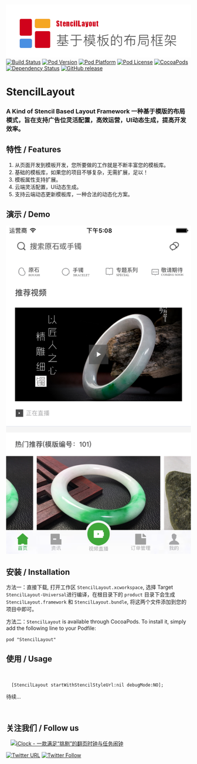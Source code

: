 ![logo](logo.png)
[![Build Status](http://img.shields.io/travis/pcjbird/StencilLayout/master.svg?style=flat)](https://travis-ci.org/pcjbird/StencilLayout)
[![Pod Version](http://img.shields.io/cocoapods/v/StencilLayout.svg?style=flat)](http://cocoadocs.org/docsets/StencilLayout/)
[![Pod Platform](http://img.shields.io/cocoapods/p/StencilLayout.svg?style=flat)](http://cocoadocs.org/docsets/StencilLayout/)
[![Pod License](http://img.shields.io/cocoapods/l/StencilLayout.svg?style=flat)](https://www.apache.org/licenses/LICENSE-2.0.html)
[![CocoaPods](https://img.shields.io/cocoapods/at/StencilLayout.svg)](https://github.com/pcjbird/StencilLayout)
[![Dependency Status](https://www.versioneye.com/user/projects/5a30d9570fb24f5ac0b07051/badge.svg?style=flat-square)](https://www.versioneye.com/user/projects/5a30d9570fb24f5ac0b07051)
[![GitHub release](https://img.shields.io/github/release/pcjbird/StencilLayout.svg)](https://github.com/pcjbird/StencilLayout/releases)

# StencilLayout
### A Kind of Stencil Based Layout Framework 一种基于模版的布局模式，旨在支持广告位灵活配置，高效运营，UI动态生成，提高开发效率。


## 特性 / Features

1. 从页面开发到模板开发，您所要做的工作就是不断丰富您的模板库。
2. 基础的模板库，如果您的项目不够复杂，无需扩展，足以！
3. 模板属性支持扩展。
4. 云端灵活配置，UI动态生成。
5. 支持云端动态更新模板库，一种合法的动态化方案。


## 演示 / Demo

<p align="center"><img src="demo.png" title="demo"></p>


##  安装 / Installation

方法一：直接下载, 打开工作区 `StencilLayout.xcworkspace`, 选择 Target `StencilLayout-Universal`进行编译，在根目录下的 `product` 目录下会生成 `StencilLayout.framework` 和 `StencilLayout.bundle`, 将这两个文件添加到您的项目中即可。

方法二：`StencilLayout` is available through CocoaPods. To install it, simply add the following line to your Podfile:

```
pod "StencilLayout"
```


## 使用 / Usage
  
```
  [StencilLayout startWithStencilStyleUrl:nil debugMode:NO];
```

待续...

  
## 关注我们 / Follow us
  
<a href="https://itunes.apple.com/cn/app/iclock-一款满足-挑剔-的翻页时钟与任务闹钟/id1128196970?pt=117947806&ct=com.github.pcjbird.StencilLayout&mt=8"><img src="https://github.com/pcjbird/AssetsExtractor/raw/master/iClock.gif" width="400" title="iClock - 一款满足“挑剔”的翻页时钟与任务闹钟"></a>

[![Twitter URL](https://img.shields.io/twitter/url/http/shields.io.svg?style=social)](https://twitter.com/intent/tweet?text=https://github.com/pcjbird/StencilLayout)
[![Twitter Follow](https://img.shields.io/twitter/follow/pcjbird.svg?style=social)](https://twitter.com/pcjbird)
